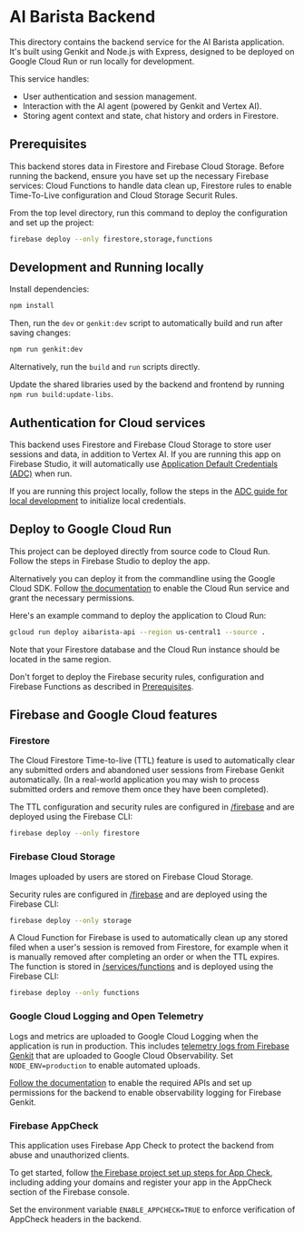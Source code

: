 # AI Barista Backend

This directory contains the backend service for the AI Barista application. It's built using Genkit and Node.js with Express, designed to be deployed on Google Cloud Run or run locally for development.

This service handles:
*   User authentication and session management.
*   Interaction with the AI agent (powered by Genkit and Vertex AI).
*   Storing agent context and state, chat history and orders in Firestore.


## Prerequisites

This backend stores data in Firestore and Firebase Cloud Storage. Before running the backend, ensure you have set up the necessary Firebase services: Cloud Functions to handle data clean up, Firestore rules to enable Time-To-Live configuration and Cloud Storage Securit Rules.

From the top level directory, run this command to deploy the configuration and set up the project:

```bash
firebase deploy --only firestore,storage,functions
```

## Development and Running locally

Install dependencies:

```bash
npm install
```

Then, run the `dev` or `genkit:dev` script to automatically build and run after saving changes:

```bash
npm run genkit:dev
```

Alternatively, run the `build` and `run` scripts directly.

Update the shared libraries used by the backend and frontend by running `npm run build:update-libs`.

## Authentication for Cloud services

This backend uses Firestore and Firebase Cloud Storage to store user sessions and data, in addition to Vertex AI. If you are running this app on Firebase Studio, it will automatically use [Application Default Credentials (ADC)](https://cloud.google.com/docs/authentication/provide-credentials-adc) when run.

If you are running this project locally, follow the steps in the [ADC guide for local development](https://cloud.google.com/docs/authentication/set-up-adc-local-dev-environment) to initialize local credentials.

## Deploy to Google Cloud Run

This project can be deployed directly from source code to Cloud Run.
Follow the steps in Firebase Studio to deploy the app.

Alternatively you can deploy it from the commandline using the Google Cloud SDK. Follow [the documentation](https://cloud.google.com/run/docs/deploying-source-code) to enable the Cloud Run service and grant the necessary permissions.

Here's an example command to deploy the application to Cloud Run:

```bash
gcloud run deploy aibarista-api --region us-central1 --source .
```

Note that your Firestore database and the Cloud Run instance should be located in the same region.

Don't forget to deploy the Firebase security rules, configuration and Firebase Functions as described in [Prerequisites](#prerequisites).

## Firebase and Google Cloud features

### Firestore

The Cloud Firestore Time-to-live (TTL) feature is used to automatically clear any submitted orders and abandoned user sessions from Firebase Genkit automatically.
(In a real-world application you may wish to process submitted orders and remove them once they have been completed).

The TTL configuration and security rules are configured in [/firebase](/firebase) and are deployed using the Firebase CLI:

```bash
firebase deploy --only firestore
```

### Firebase Cloud Storage

Images uploaded by users are stored on Firebase Cloud Storage.

Security rules are configured in [/firebase](/firebase) and are deployed using the Firebase CLI:

```bash
firebase deploy --only storage
```

A Cloud Function for Firebase is used to automatically clean up any stored filed when a user's session is removed from Firestore, for example when it is manually removed after completing an order or when the TTL expires.
The function is stored in [/services/functions](/services/functions) and is deployed using the Firebase CLI:

```bash
firebase deploy --only functions
```

### Google Cloud Logging and Open Telemetry

Logs and metrics are uploaded to Google Cloud Logging when the application is run in production. This includes [telemetry logs from Firebase Genkit](https://firebase.google.com/docs/genkit/observability/telemetry-collection) that are uploaded to Google Cloud Observability. Set `NODE_ENV=production` to enable automated uploads.

[Follow the documentation](https://firebase.google.com/docs/genkit/observability/getting-started) to enable the required APIs and set up permissions for the backend to enable observability logging for Firebase Genkit.

### Firebase AppCheck

This application uses Firebase App Check to protect the backend from abuse and unauthorized clients.

To get started, follow [the Firebase project set up steps for App Check](https://firebase.google.com/docs/app-check/web/recaptcha-enterprise-provider#project-setup), including adding your domains and register your app in the AppCheck section of the Firebase console.

Set the environment variable `ENABLE_APPCHECK=TRUE` to enforce verification of AppCheck headers in the backend.
